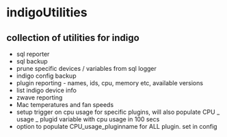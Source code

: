 # indigoUtilities
## collection of utilities for  indigo 
* sql reporter
* sql backup
* prune specific devices / variables from sql logger
* indigo config backup
* plugin reporting - names, ids, cpu, memory etc, available versions
* list indigo device info
* zwave reporting
* Mac temperatures and fan speeds
* setup trigger on cpu usage for specific plugins, will also populate CPU _ usage _ plugid variable with cpu usage in 100 secs
* option to populate CPU_usage_pluginname for ALL plugin. set in config
